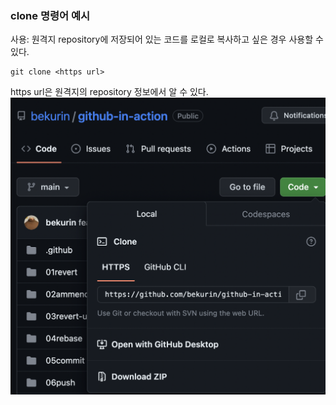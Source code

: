 ### clone 명령어 예시
사용: 원격지 repository에 저장되어 있는 코드를 로컬로 복사하고 싶은 경우 사용할 수 있다.

```
git clone <https url>
```

https url은 원격지의 repository 정보에서 알 수 있다.
![Github https url 확인 이미지](./images//origin-https-url.png)
